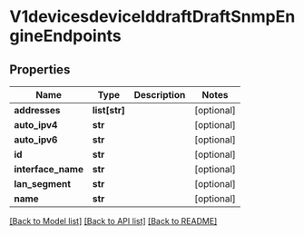# V1devicesdeviceIddraftDraftSnmpEngineEndpoints

## Properties
Name | Type | Description | Notes
------------ | ------------- | ------------- | -------------
**addresses** | **list[str]** |  | [optional] 
**auto_ipv4** | **str** |  | [optional] 
**auto_ipv6** | **str** |  | [optional] 
**id** | **str** |  | [optional] 
**interface_name** | **str** |  | [optional] 
**lan_segment** | **str** |  | [optional] 
**name** | **str** |  | [optional] 

[[Back to Model list]](../README.md#documentation-for-models) [[Back to API list]](../README.md#documentation-for-api-endpoints) [[Back to README]](../README.md)

